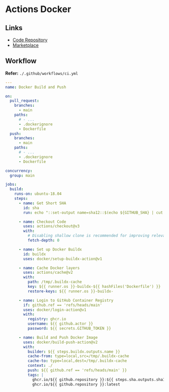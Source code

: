 # Actions Docker

<!--
Matrix Example

https://github.com/jauderho/dockerfiles/blob/63a6a3228e1b32e6c7cb972a32a5f81f554e5031/.github/workflows/ansible.yml

https://evilmartians.com/chronicles/build-images-on-github-actions-with-docker-layer-caching
-->

## Links

- [Code Repository](https://github.com/docker/build-push-action)
- [Marketplace](https://github.com/marketplace/actions/build-and-push-docker-images)

## Workflow

**Refer:** `./.github/workflows/ci.yml`

```yml
---
name: Docker Build and Push

on:
  pull_request:
    branches:
      - main
    paths:
      # - ...
      - .dockerignore
      - Dockerfile
  push:
    branches:
      - main
    paths:
      # - ...
      - .dockerignore
      - Dockerfile

concurrency:
  group: main

jobs:
  build:
    runs-on: ubuntu-18.04
    steps:
      - name: Get Short SHA
        id: sha
        run: echo "::set-output name=sha12::$(echo ${GITHUB_SHA} | cut -c 1-12)"

      - name: Checkout Code
        uses: actions/checkout@v3
        with:
          # Disabling shallow clone is recommended for improving relevancy of reporting
          fetch-depth: 0

      - name: Set up Docker Buildx
        id: buildx
        uses: docker/setup-buildx-action@v1

      - name: Cache Docker layers
        uses: actions/cache@v2
        with:
          path: /tmp/.buildx-cache
          key: ${{ runner.os }}-buildx-${{ hashFiles('Dockerfile') }}
          restore-keys: ${{ runner.os }}-buildx-

      - name: Login to GitHub Container Registry
        if: github.ref == 'refs/heads/main'
        uses: docker/login-action@v1
        with:
          registry: ghcr.io
          username: ${{ github.actor }}
          password: ${{ secrets.GITHUB_TOKEN }}

      - name: Build and Push Docker Image
        uses: docker/build-push-action@v2
        with:
          builder: ${{ steps.buildx.outputs.name }}
          cache-from: type=local,src=/tmp/.buildx-cache
          cache-to: type=local,dest=/tmp/.buildx-cache
          context: ./
          push: ${{ github.ref == 'refs/heads/main' }}
          tags: |
            ghcr.io/${{ github.repository }}:${{ steps.sha.outputs.sha12 }}
            ghcr.io/${{ github.repository }}:latest
```
